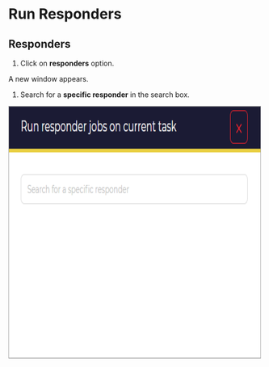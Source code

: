 # Run Responders

## Responders 

1. Click on **responders** option.

A new window appears. 

1. Search for a **specific responder** in the search box.

<img src="../../../../images/user-guides/analyst-corner/task/preview-task-details/run-responders-tasks.png" alt="run responder tasks" width="500" height="500"/>